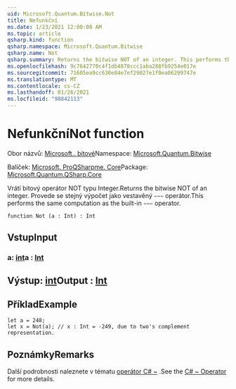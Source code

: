 ```yaml
---
uid: Microsoft.Quantum.Bitwise.Not
title: Nefunkční
ms.date: 1/23/2021 12:00:00 AM
ms.topic: article
qsharp.kind: function
qsharp.namespace: Microsoft.Quantum.Bitwise
qsharp.name: Not
qsharp.summary: Returns the bitwise NOT of an integer. This performs the same computation as the built-in `~~~` operator.
ms.openlocfilehash: 9c7642770c4f1db4878ccc1aba288fb9254e017e
ms.sourcegitcommit: 71605ea9cc630e84e7ef29027e1f0ea06299747e
ms.translationtype: MT
ms.contentlocale: cs-CZ
ms.lasthandoff: 01/26/2021
ms.locfileid: "98842113"
---
```

# <a name="not-function"></a><span data-ttu-id="dba42-102">Nefunkční</span><span class="sxs-lookup"><span data-stu-id="dba42-102">Not function</span></span>

<span data-ttu-id="dba42-103">Obor názvů: [Microsoft.. bitové](xref:Microsoft.Quantum.Bitwise)</span><span class="sxs-lookup"><span data-stu-id="dba42-103">Namespace: [Microsoft.Quantum.Bitwise](xref:Microsoft.Quantum.Bitwise)</span></span>

<span data-ttu-id="dba42-104">Balíček: [Microsoft. ProQSharpme. Core](https://nuget.org/packages/Microsoft.Quantum.QSharp.Core)</span><span class="sxs-lookup"><span data-stu-id="dba42-104">Package: [Microsoft.Quantum.QSharp.Core](https://nuget.org/packages/Microsoft.Quantum.QSharp.Core)</span></span>


<span data-ttu-id="dba42-105">Vrátí bitový operátor NOT typu Integer.</span><span class="sxs-lookup"><span data-stu-id="dba42-105">Returns the bitwise NOT of an integer.</span></span>
<span data-ttu-id="dba42-106">Provede se stejný výpočet jako vestavěný `~~~` operátor.</span><span class="sxs-lookup"><span data-stu-id="dba42-106">This performs the same computation as the built-in `~~~` operator.</span></span>

```qsharp
function Not (a : Int) : Int
```


## <a name="input"></a><span data-ttu-id="dba42-107">Vstup</span><span class="sxs-lookup"><span data-stu-id="dba42-107">Input</span></span>

### <a name="a--int"></a><span data-ttu-id="dba42-108">a: [int](xref:microsoft.quantum.lang-ref.int)</span><span class="sxs-lookup"><span data-stu-id="dba42-108">a : [Int](xref:microsoft.quantum.lang-ref.int)</span></span>





## <a name="output--int"></a><span data-ttu-id="dba42-109">Výstup: [int](xref:microsoft.quantum.lang-ref.int)</span><span class="sxs-lookup"><span data-stu-id="dba42-109">Output : [Int](xref:microsoft.quantum.lang-ref.int)</span></span>



## <a name="example"></a><span data-ttu-id="dba42-110">Příklad</span><span class="sxs-lookup"><span data-stu-id="dba42-110">Example</span></span>

```qsharp
let a = 248;
let x = Not(a); // x : Int = -249, due to two's complement representation.
```

## <a name="remarks"></a><span data-ttu-id="dba42-111">Poznámky</span><span class="sxs-lookup"><span data-stu-id="dba42-111">Remarks</span></span>

<span data-ttu-id="dba42-112">Další podrobnosti naleznete v tématu [operátor C# ~](https://docs.microsoft.com/dotnet/csharp/language-reference/operators/bitwise-complement-operator) .</span><span class="sxs-lookup"><span data-stu-id="dba42-112">See the [C# ~ Operator](https://docs.microsoft.com/dotnet/csharp/language-reference/operators/bitwise-complement-operator) for more details.</span></span>